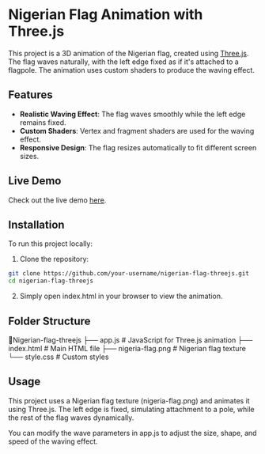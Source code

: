 # Nigerian Flag Animation with Three.js

This project is a 3D animation of the Nigerian flag, created using [Three.js](https://threejs.org/). The flag waves naturally, with the left edge fixed as if it's attached to a flagpole. The animation uses custom shaders to produce the waving effect.

## Features

- **Realistic Waving Effect**: The flag waves smoothly while the left edge remains fixed.
- **Custom Shaders**: Vertex and fragment shaders are used for the waving effect.
- **Responsive Design**: The flag resizes automatically to fit different screen sizes.

## Live Demo

Check out the live demo [here](https://chriskript.github.io/waving-nigeria-flag/).

## Installation

To run this project locally:

1. Clone the repository:

```bash
git clone https://github.com/your-username/nigerian-flag-threejs.git
cd nigerian-flag-threejs
```

2. Simply open index.html in your browser to view the animation.

## Folder Structure

📁Nigerian-flag-threejs
├── app.js           # JavaScript for Three.js animation
├── index.html       # Main HTML file
├── nigeria-flag.png # Nigerian flag texture
└── style.css        # Custom styles

## Usage

This project uses a Nigerian flag texture (nigeria-flag.png) and animates it using Three.js. The left edge is fixed, simulating attachment to a pole, while the rest of the flag waves dynamically.

You can modify the wave parameters in app.js to adjust the size, shape, and speed of the waving effect.

